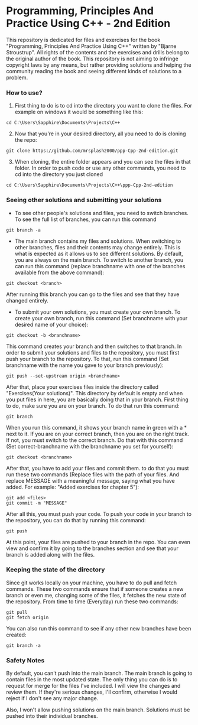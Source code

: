 # Programming, Principles And Practice Using C++ - 2nd Edition
This repository is dedicated for files and exercises for the book "Programming, Principles And Practice Using C++" written by "Bjarne Stroustrup". 
All rights of the contents and the exercises and drills belong to the original author of the book. This repository is not aiming to infringe copyright 
laws by any means, but rather providing solutions and helping the community reading the book and seeing different kinds of  solutions to a problem.

### How to use?

1. First thing to do is to cd into the directory you want to clone the files.
   For example on windows it would be something like this: 

```cd C:\Users\Sapphire\Documents\Projects\C++```

2. Now that you're in your desired directory, all you need to do is cloning the repo:

```git clone https://github.com/mrsplash2000/ppp-Cpp-2nd-edition.git```

3. When cloning, the entire folder appears and you can see the files in that folder. In
   order to push code or use any other commands, you need to cd into the directory you
   just cloned

```cd C:\Users\Sapphire\Documents\Projects\C++\ppp-Cpp-2nd-edition```

### Seeing other solutions and submitting your solutions
*  To see other people's solutions and files, you need to switch branches. To see the full
   list of branches, you can run this command

```git branch -a```

*  The main branch contains my files and solutions. When switching to other branches, files 
   and their contents may change entirely. This is what is expected as it allows us to see 
   different solutions. By default, you are always on the main branch. To switch to another
   branch, you can run this command (replace branchname with one of the branches available 
   from the above command):

```git checkout <branch>```

   After running this branch you can go to the files and see that they have changed entirely.

*  To submit your own solutions, you must create your own branch. To create your own branch,
   run this command (Set branchname with your desired name of your choice):

```git checkout -b <branchname>```

   This command creates your branch and then switches to that branch. In order to submit your
   solutions and files to the repository, you must first push your branch to the repository. To
   that, run this command (Set branchname with the name you gave to your branch previously):

```git push --set-upstream origin <branchname>```  

   After that, place your exercises files inside the directory called "Exercises(Your solutions)". 
   This directory by default is empty and when you put files in here, you are basically doing that 
   in your branch. First thing to do, make sure you are on your branch. To do that run this command:

```git branch```

   When you run this command, it shows your branch name in green with a * next to it. If you are on 
   your correct branch, then you are on the right track. If not, you must switch to the correct branch. 
   Do that with this command (Set correct-branchname with the branchname you set for yourself):

```git checkout <branchname>```

   After that, you have to add your files and commit them. to do that you must run these two commands 
   (Replace files with the path of your files. And replace MESSAGE with a meaningful message, saying 
   what you have added. For example: "Added exercises for chapter 5"):

```
git add <files>
git commit -m "MESSAGE"
```

   After all this, you must push your code. To push your code in your branch to the repository, you can
   do that by running this command: 

```git push```

   At this point, your files are pushed to your branch in the repo. You can even view and confirm it by
   going to the branches section and see that your branch is added along with the files. 

### Keeping the state of the directory
Since git works locally on your machine, you have to do pull and fetch commands. These two commands ensure
that if someone creates a new branch or even me, changing some of the files, it fetches the new state of
the repository. From time to time (Everyday) run these two commands:

```
git pull
git fetch origin 
```

You can also run this command to see if any other new branches have been created:

```
git branch -a
```

### Safety Notes
By default, you can't push into the main branch. The main branch is going to contain files in the most
updated state. The only thing you can do is to request for merge for the files I've included. I will view
the changes and review them. If they're serious changes, I'll confirm, otherwise I would reject if I don't 
see any major change.

Also, I won't allow pushing solutions on the main branch. Solutions must be pushed into their individual branches.
